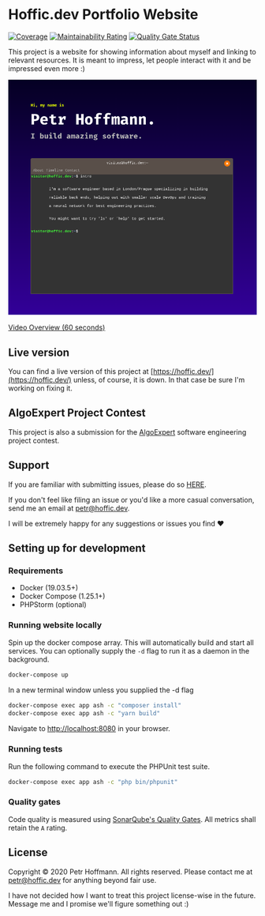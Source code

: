 # Hoffic.dev Portfolio Website
[![Coverage](https://sonarcloud.io/api/project_badges/measure?project=hoffic.cz_portfolio&metric=coverage)](https://sonarcloud.io/dashboard?id=hoffic.cz_portfolio)
[![Maintainability Rating](https://sonarcloud.io/api/project_badges/measure?project=hoffic.cz_portfolio&metric=sqale_rating)](https://sonarcloud.io/dashboard?id=hoffic.cz_portfolio)
[![Quality Gate Status](https://sonarcloud.io/api/project_badges/measure?project=hoffic.cz_portfolio&metric=alert_status)](https://sonarcloud.io/dashboard?id=hoffic.cz_portfolio)

This project is a website for showing information about myself and linking to relevant resources. It
is meant to impress, let people interact with it and be impressed even more :)

[![Hoffic.dev Portfolio Screenshot](/graphics/screenshot.png?raw=true "Screenshot")](https://www.youtube.com/watch?v=Hyk4fydilE0)

[Video Overview (60 seconds)](https://www.youtube.com/watch?v=Hyk4fydilE0)



## Live version

You can find a live version of this project at [https://hoffic.dev/](https://hoffic.dev/) unless, of
course, it is down. In that case be sure I'm working on fixing it.



## AlgoExpert Project Contest

This project is also a submission for the [AlgoExpert](https://www.algoexpert.io/) software engineering
project contest.




## Support

If you are familiar with submitting issues, please do so [HERE](https://gitlab.com/hoffic.cz/portfolio/issues).

If you don't feel like filing an issue or you'd like a more casual conversation, send me an email at
[petr@hoffic.dev](mailto:petr@hoffic.cz).

I will be extremely happy for any suggestions or issues you find ❤️



## Setting up for development

### Requirements

* Docker (19.03.5+)
* Docker Compose (1.25.1+)
* PHPStorm (optional)

### Running website locally

Spin up the docker compose array. This will automatically build and start all services. You can
optionally supply the `-d` flag to run it as a daemon in the background.

```bash
docker-compose up
```

In a new terminal window unless you supplied the -d flag

```bash
docker-compose exec app ash -c "composer install"
docker-compose exec app ash -c "yarn build"
```

Navigate to [http://localhost:8080](http://localhost:8080) in your browser.

### Running tests

Run the following command to execute the PHPUnit test suite.

```bash
docker-compose exec app ash -c "php bin/phpunit"
```

### Quality gates

Code quality is measured using [SonarQube's Quality Gates](https://sonarcloud.io/dashboard?id=hoffic.cz_portfolio).
All metrics shall retain the `A` rating.



## License

Copyright © 2020 Petr Hoffmann. All rights reserved.
Please contact me at [petr@hoffic.dev](mailto:petr@hoffic.dev) for anything beyond fair use.

I have not decided how I want to treat this project license-wise in the future.
Message me and I promise we'll figure something out :)
